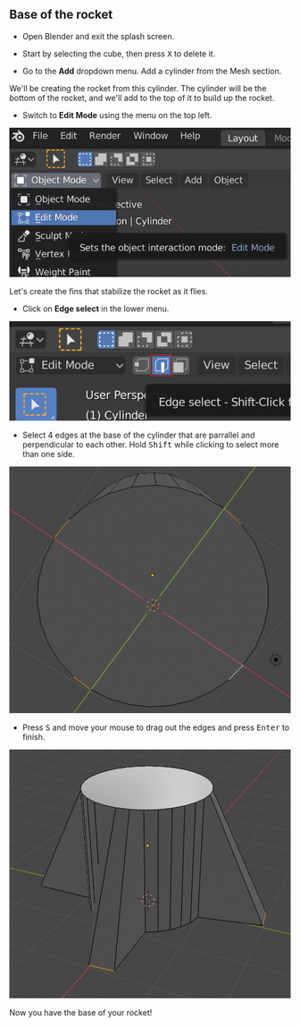 ## Base of the rocket

+ Open Blender and exit the splash screen.

+ Start by selecting the cube, then press <kbd>X</kbd> to delete it.

+ Go to the **Add** dropdown menu. Add a cylinder from the Mesh section.

We'll be creating the rocket from this cylinder. The cylinder will be the bottom of the rocket, and we'll add to the top of it to build up the rocket.  

+ Switch to **Edit Mode** using the menu on the top left.

![Edit mode](images/edit-mode.png)

Let's create the fins that stabilize the rocket as it flies.

+ Click on **Edge select** in the lower menu.

![Edge tool](images/blender-edge-tool.png)

+ Select 4 edges at the base of the cylinder that are parrallel and perpendicular to each other. Hold <kbd>Shift</kbd> while clicking to select more than one side.

![Select an edge](images/blender-rocket-4-edges.png)

+ Press <kbd>S</kbd> and move your mouse to drag out the edges and press <kbd>Enter</kbd> to finish.

![Fins on the rocket](images/blender-rocket-fins.png)

Now you have the base of your rocket!
